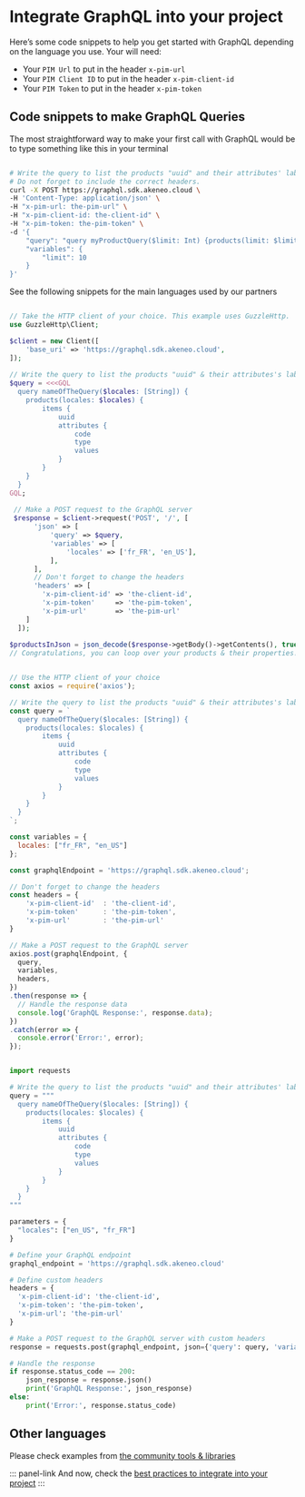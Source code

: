 # Integrate GraphQL into your project

Here’s some code snippets to help you get started with GraphQL depending on the language you use.
Your will need:
* Your `PIM Url` to put in the header `x-pim-url`
* Your `PIM Client ID` to put in the header `x-pim-client-id`
* Your `PIM Token` to put in the header `x-pim-token`

## Code snippets to make GraphQL Queries

The most straightforward way to make your first call with GraphQL would be to type something like this in your terminal

```bash [snippet:Bash]

# Write the query to list the products "uuid" and their attributes' labels for the "en_US" and "fr_FR" locales# /!\ 
# Do not forget to include the correct headers.
curl -X POST https://graphql.sdk.akeneo.cloud \
-H 'Content-Type: application/json' \
-H "x-pim-url: the-pim-url" \
-H "x-pim-client-id: the-client-id" \
-H "x-pim-token: the-pim-token" \
-d '{
    "query": "query myProductQuery($limit: Int) {products(limit: $limit) {items {uuid}}}",
    "variables": {
        "limit": 10
    }
}'
```

See the following snippets for the main languages used by our partners
```php [snippet:PHP]

// Take the HTTP client of your choice. This example uses GuzzleHttp.
use GuzzleHttp\Client;

$client = new Client([
	'base_uri' => 'https://graphql.sdk.akeneo.cloud',
]);
 
// Write the query to list the products "uuid" & their attributes's labels for the "en_US" and "fr_FR" locales
$query = <<<GQL
  query nameOfTheQuery($locales: [String]) {
    products(locales: $locales) {
        items {
            uuid
            attributes {
                code
                type
                values
            }
        }
    }
  }
GQL;
 
 // Make a POST request to the GraphQL server
 $response = $client->request('POST', '/', [
      'json' => [
          'query' => $query,
          'variables' => [
              'locales' => ['fr_FR', 'en_US'],
          ],
      ],
      // Don't forget to change the headers
      'headers' => [
        'x-pim-client-id' => 'the-client-id',
        'x-pim-token'     => 'the-pim-token',
        'x-pim-url'       => 'the-pim-url'
    ]
  ]);
  
$productsInJson = json_decode($response->getBody()->getContents(), true);
// Congratulations, you can loop over your products & their properties!
```
```javascript [snippet:NodeJS]

// Use the HTTP client of your choice
const axios = require('axios');

// Write the query to list the products "uuid" & their attributes's labels for the "en_US" and "fr_FR" locales
const query = `
  query nameOfTheQuery($locales: [String]) {
    products(locales: $locales) {
        items {
            uuid
            attributes {
                code
                type
                values
            }
        }
    }
  }
`;

const variables = {
  locales: ["fr_FR", "en_US"]
};

const graphqlEndpoint = 'https://graphql.sdk.akeneo.cloud';

// Don't forget to change the headers
const headers = {
	'x-pim-client-id'  : 'the-client-id',
	'x-pim-token'      : 'the-pim-token',
	'x-pim-url'        : 'the-pim-url'
}

// Make a POST request to the GraphQL server
axios.post(graphqlEndpoint, {
  query,
  variables,
  headers,
})
.then(response => {
  // Handle the response data
  console.log('GraphQL Response:', response.data);
})
.catch(error => {
  console.error('Error:', error);
});
```
```python [snippet:Python]

import requests

# Write the query to list the products "uuid" and their attributes' labels for the "en_US" and "fr_FR" locales
query = """
  query nameOfTheQuery($locales: [String]) {
    products(locales: $locales) {
        items {
            uuid
            attributes {
                code
                type
                values
            }
        }
    }
  }
"""

parameters = {
  "locales": ["en_US", "fr_FR"]
}

# Define your GraphQL endpoint
graphql_endpoint = 'https://graphql.sdk.akeneo.cloud'

# Define custom headers
headers = {
  'x-pim-client-id': 'the-client-id',
  'x-pim-token': 'the-pim-token',
  'x-pim-url': 'the-pim-url'
}

# Make a POST request to the GraphQL server with custom headers
response = requests.post(graphql_endpoint, json={'query': query, 'variables': parameters}, headers=headers)

# Handle the response
if response.status_code == 200:
    json_response = response.json()
    print('GraphQL Response:', json_response)
else:
    print('Error:', response.status_code)

```

## Other languages

Please check examples from [the community tools & libraries](https://graphql.org/community/tools-and-libraries/?tags=client)


::: panel-link And now, check the [best practices to integrate into your project](/graphql/best-practices.html)
:::
